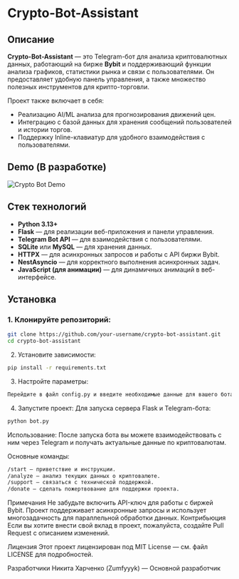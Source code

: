# Crypto-Bot-Assistant

## Описание
**Crypto-Bot-Assistant** — это Telegram-бот для анализа криптовалютных данных, работающий на бирже **Bybit** и поддерживающий функции анализа графиков, статистики рынка и связи с пользователями. Он предоставляет удобную панель управления, а также множество полезных инструментов для крипто-торговли.

Проект также включает в себя:
- Реализацию AI/ML анализа для прогнозирования движений цен.
- Интеграцию с базой данных для хранения сообщений пользователей и истории торгов.
- Поддержку Inline-клавиатур для удобного взаимодействия с пользователями.

## Demo (В разработке)
![Crypto Bot Demo]([https://media.giphy.com/media/3o6ZtqjPFnKqYo0jUo/giphy.gif](https://media1.giphy.com/media/v1.Y2lkPTc5MGI3NjExdWk1Y2c4bWZ0ajgzbzltbHE0ZXV4aHplNXFidjFreDY0OWczcmZlZCZlcD12MV9pbnRlcm5hbF9naWZfYnlfaWQmY3Q9Zw/ytBoIyQ7ArpRirP0oh/giphy.gif))

## Стек технологий
- **Python 3.13+**
- **Flask** — для реализации веб-приложения и панели управления.
- **Telegram Bot API** — для взаимодействия с пользователями.
- **SQLite** или **MySQL** — для хранения данных.
- **HTTPX** — для асинхронных запросов и работы с API биржи Bybit.
- **NestAsyncio** — для корректного выполнения асинхронных задач.
- **JavaScript (для анимации)** — для динамичных анимаций в веб-интерфейсе.

## Установка

### 1. Клонируйте репозиторий:
```bash
git clone https://github.com/your-username/crypto-bot-assistant.git
cd crypto-bot-assistant
```
2. Установите зависимости:
```bash
pip install -r requirements.txt
```
3. Настройте параметры:
```bash
Перейдите в файл config.py и введите необходимые данные для вашего бота, такие как TOKEN, USERNAME, PASSWORD и другие параметры.
```
4. Запустите проект:
Для запуска сервера Flask и Telegram-бота:
```bash
python bot.py
```
Использование:
После запуска бота вы можете взаимодействовать с ним через Telegram и получать актуальные данные по криптовалютам.

Основные команды:
```bash
/start — приветствие и инструкции.
/analyze — анализ текущих данных о криптовалюте.
/support — связаться с технической поддержкой.
/donate — сделать пожертвование для поддержки проекта.
```
Примечания
Не забудьте включить API-ключ для работы с биржей Bybit.
Проект поддерживает асинхронные запросы и использует многозадачность для параллельной обработки данных.
Контрибьюция
Если вы хотите внести свой вклад в проект, пожалуйста, создайте Pull Request с описанием изменений.

Лицензия
Этот проект лицензирован под MIT License — см. файл LICENSE для подробностей.

Разработчики
Никита Харченко (Zumfyyyk) — Основной разработчик
